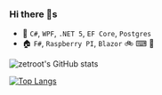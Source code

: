 ### Hi there 👋s
- 🏢 `C#`, `WPF`, `.NET 5`, `EF Core`, `Postgres`
- 🏠 `F#`, `Raspberry PI`, `Blazor`
🚲 
⌨
🍺

![zetroot's GitHub stats](https://github-readme-stats.vercel.app/api?username=zetroot&show_icons=true&theme=cobalt&count_private=true)

[![Top Langs](https://github-readme-stats.vercel.app/api/top-langs/?username=zetroot&theme=cobalt)](https://github.com/anuraghazra/github-readme-stats)
